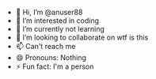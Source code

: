 - 👋 Hi, I’m @anuser88
- 👀 I’m interested in coding
- 🌱 I’m currently not learning
- 💞️ I’m looking to collaborate on wtf is this
- 📫 Can't reach me
- 😄 Pronouns: Nothing
- ⚡ Fun fact: I'm a person

<!---
anuser88/anuser88 is a ✨ special ✨ repository because its `README.md` (this file) appears on your GitHub profile.
You can click the Preview link to take a look at your changes.
--->
